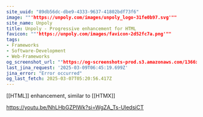 ```yaml
---
site_uuid: "89db56dc-dbe9-4333-9637-41802bdf73f6"
image: ""'https://unpoly.com/images/unpoly_logo-31fe0b97.svg'""
site_name: Unpoly
title: Unpoly - Progressive enhancement for HTML
favicon: ""'https://unpoly.com/images/favicon-2d52fc7a.png'""
tags:
- Frameworks
- Software-Development
- Web-Frameworks
og_screenshot_url: ""https://og-screenshots-prod.s3.amazonaws.com/1366x768/80/false/2e72944e10e6b45c810069dacff5e23724f6f05975e23bdefc9d8fb1492ef56f.jpeg""
last_jina_request: '2025-03-09T06:45:19.699Z'
jina_error: "Error occurred"
og_last_fetch: 2025-03-07T05:20:56.417Z
---
```

[[HTML]] enhancement, similar to [[HTMX]]

https://youtu.be/NhLHbGZPlWk?si=WgZA_Ts-UledsiCT
